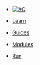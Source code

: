 <!-- docs/_sidebar.md -->

* [![AC](https://puzzlelang.org/assets/puzzle.png "PUZZLE. Abstract Code")]()

* [Learn](?id=puzzle)

* [Guides](chapters/GUIDES.md)

* [Modules](chapters/modules/index.md)

* [Run](https://puzzlelang.org/run)

<!--
* [Abstract Code Magazine](https://abstractcode.org)-->